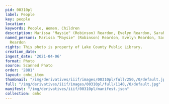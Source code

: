 ```yaml
---
pid: 00310pl
label: People
key: people
location: 
keywords: People, Women, Children
description: Marissa "Maysie" (Robinson) Reardon, Evelyn Reardon, Sarah Lenorah Reardon
named_persons: Marissa "Maysie" (Robinson) Reardon, Evelyn Reardon, Sarah Lenorah
  Reardon
rights: This photo is property of Lake County Public Library.
creation_date: 
ingest_date: '2021-04-06'
format: Photo
source: Scanned Photo
order: '2881'
layout: cmhc_item
thumbnail: "/img/derivatives/iiif/images/00310pl/full/250,/0/default.jpg"
full: "/img/derivatives/iiif/images/00310pl/full/1140,/0/default.jpg"
manifest: "/img/derivatives/iiif/00310pl/manifest.json"
collection: cmhc
---
```

